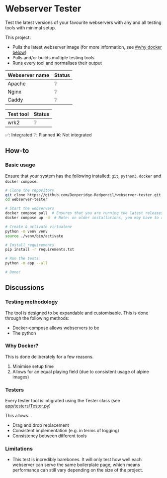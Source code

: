 # Webserver Tester

Test the latest versions of your favourite webservers with any and all testing tools with minimal setup.

This project:
- Pulls the latest webserver image (for more information, see [#why docker below](#why-docker))
- Pulls and/or builds multiple testing tools
- Runs every tool and normalises their output


| Webserver name | Status |
| -------------- | ------ |
| Apache         |   ❔   |
| Nginx          |   ❔   |
| Caddy          |   ❔   |


| Test tool | Status |
| --------- | ------ |
| wrk2      |   ❔   |


✅: Integrated
❔: Planned
❌: Not integrated





## How-to
### Basic usage
Ensure that your system has the following installed: `git`, `python3`, `docker` and `docker compose`.

```bash
# Clone the repository
git clone https://github.com/Denperidge-Redpencil/webserver-tester.git
cd webserver-tester

# Start the webservers
docker compose pull  # Ensures that you are running the latest releases
docker compose up -d  # Note: on older installations, you may have to replace docker compose with docker-compose

# Create & activate virtualenv
python -m venv venv
source ./venv/bin/activate

# Install requirements
pip install -r requirements.txt

# Run the tests
python -m app --all

# Done!
```


## Discussions
### Testing methodology
The tool is designed to be expandable and customisable. This is done through the following methods:

- Docker-compose allows webservers to be 
- The python 


### Why Docker?
This is done deliberately for a few reasons.
1. Minimise setup time
2. Allows for an equal playing field (due to consistent usage of alpine images)

### Testers
Every tester tool is intigrated using the Tester class (see [app/testers/Tester.py](app/testers/Tester.py))

This allows...
- Drag and drop replacement
- Consistent implementation (e.g. in terms of logging)
- Consistency between different tools

### Limitations
- This test is incredibly barebones. It will only test how well each webserver can serve the same boilerplate page, which means performance can still vary depending on the size of the project.




